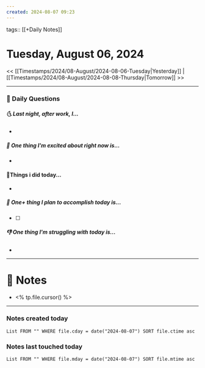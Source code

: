 ```yaml
---
created: 2024-08-07 09:23
---
```

tags:: [[+Daily Notes]]

# Tuesday, August 06, 2024

<< [[Timestamps/2024/08-August/2024-08-06-Tuesday|Yesterday]] | [[Timestamps/2024/08-August/2024-08-08-Thursday|Tomorrow]] >>

---
### 📅 Daily Questions
##### 🌜 Last night, after work, I...
- 

##### 🙌 One thing I'm excited about right now is...
- 

#### 🙌Things i did today...
- 

##### 🚀 One+ thing I plan to accomplish today is...
- [ ] 

##### 👎 One thing I'm struggling with today is...
- 

---
# 📝 Notes
- <% tp.file.cursor() %>

---
### Notes created today
```dataview
List FROM "" WHERE file.cday = date("2024-08-07") SORT file.ctime asc
```

### Notes last touched today
```dataview
List FROM "" WHERE file.mday = date("2024-08-07") SORT file.mtime asc
```
